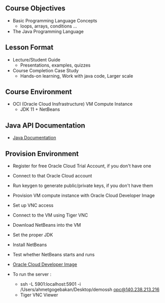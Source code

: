 ## Course Objectives

- Basic Programming Language Concepts
    - loops, arrays, conditions ...
- The Java Programming Language

## Lesson Format

- Lecture/Student Guide
    - Presentations, examples, quizzes
- Course Completion Case Study
    - Hands-on learning, Work with java code, Larger scale

## Course Environment

- OCI (Oracle Cloud Insfrastructure) VM Compute Instance
    - JDK 11 + NetBeans

## Java API Documentation

- [Java Documentation](https://docs.oracle.com/en/java/javase/11/docs/api/index.html)

## Provision Environment

- Register for free Oracle Cloud Trial Account, if you don't have one
- Connect to that Oracle Cloud account
- Run keygen to generate public/private keys, if you don't have them
- Provision VM compute instance with Oracle Cloud Developer Image
- Set up VNC access
- Connect to the VM using Tiger VNC
- Download NetBeans into the VM
- Set the proper JDK
- Install NetBeans
- Test whether NetBeans starts and runs

- [Oracle Cloud Developer Image](https://cloudmarketplace.oracle.com/marketplace/en_US/adf.task-flow?tabName=O&adf.tfDoc=%2FWEB-INF%2Ftaskflow%2Fadhtf.xml&application_id=54030984&adf.tfId=adhtf)

- To run the server :
    - ssh -L 5901:localhost:5901 -i /Users/ahmetgogebakan/Desktop/demossh opc@140.238.213.216 
    - Tiger VNC Viewer